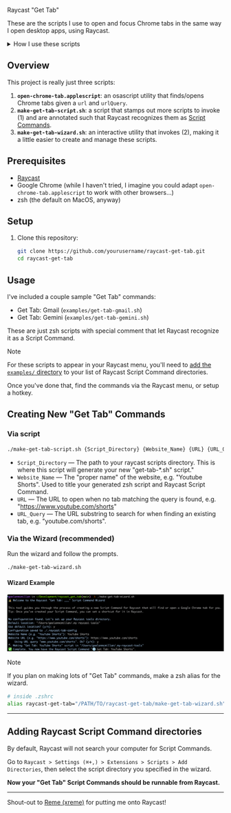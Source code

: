 Raycast "Get Tab"

These are the scripts I use to open and focus Chrome tabs in the same way I open desktop apps, using Raycast.

<details>
<summary>How I use these scripts</summary>

Prior to getting these scripts together, my Raycast-hotkeyed apps were the following:

| App    | Hotkey |
| ------ | ------ |
| VSCode | ⌃ ⇧ C  |
| Slack  | ⌃ ⇧ S  |
| Chrome | ⌃ ⇧ W  |

(I copied this workflow from [Roger (rog22rz)](https://github.com/rog22rz). Thanks Roger!)

When I opened Chrome, I would almost always looking for a tab I already had open. So, I would either...

1. Open a new tab and navigate to my destination, probably making a duplicate tab, or ...
2. Use Chrome's _Search Tabs..._ (⌘ ⇧ A) to find an existing tab, if muscle memory didn't already take over, or...
3. Grab my mouse and scan across the tab bar, which was invariably so overpopulated with dupes that the best I could do was pick out a familiar favicon.

![tabs on tabs on tabs](screenshots/tabs-tabs-tabs.png)
_The humanity..._

When one's work revolves around many web-based tools, the lack of _Spotlight_-like access to these apps is sorely missed.

That's where these scripts come in. Rather than hotkeying Chrome and following the choreography above, I have just about every letter accessible to my left index finger mapped to a different (url to open, url to search) pair that I can use to either find or open a tab to a given website.

Here are some of my favourites:

| Site                       | Hotkey |                                                                                                                             |
| -------------------------- | ------ | --------------------------------------------------------------------------------------------------------------------------- |
| My current design document | ⌃ ⇧ D  | Great to have this on a hotkey during the research-write cycle.                                                             |
| ChatGPT                    | ⌃ ⇧ G  | One of my most oft-duplicated tabs.                                                                                         |
| SSO Dashboard              | ⌃ ⇧ Q  | _The_ most oft-duplicated tab.                                                                                              |
| Google Meet                | ⌃ ⇧ X  | This one's particularly handy, especially if you have multiple chrome windows stacked on top of eachother during a meeting. |

That's it, really! If web apps are taking the place of desktop apps, I wanna be able to open them with the same convenience.

Hope you can get some use out of these, too.

</details>

## Overview

This project is really just three scripts:

1. **`open-chrome-tab.applescript`**: an osascript utility that finds/opens Chrome tabs given a `url` and `urlQuery`.
2. **`make-get-tab-script.sh`**: a script that stamps out more scripts to invoke (1) and are annotated such that Raycast recognizes them as [Script Commands](https://www.raycast.com/blog/getting-started-with-script-commands).
3. **`make-get-tab-wizard.sh`**: an interactive utility that invokes (2), making it a little easier to create and manage these scripts.

## Prerequisites

- [Raycast](https://www.raycast.com/)
- Google Chrome (while I haven't tried, I imagine you could adapt `open-chrome-tab.applescript` to work with other browsers...)
- zsh (the default on MacOS, anyway)

## Setup

1. Clone this repository:

   ```bash
   git clone https://github.com/yourusername/raycast-get-tab.git
   cd raycast-get-tab
   ```

## Usage

I've included a couple sample "Get Tab" commands:

- Get Tab: Gmail (`examples/get-tab-gmail.sh`)
- Get Tab: Gemini (`examples/get-tab-gemini.sh`)

These are just zsh scripts with special comment that let Raycast recognize it as a Script Command.

> [!NOTE]
> For these scripts to appear in your Raycast menu, you'll need to [add the `examples/` directory](#adding-raycast-script-command-directories) to your list of Raycast Script Command directories.

Once you've done that, find the commands via the Raycast menu, or setup a hotkey.

## Creating New "Get Tab" Commands

### Via script

```bash
./make-get-tab-script.sh {Script_Directory} {Website_Name} {URL} {URL_Query}
```

- `Script_Directory` — The path to your raycast scripts directory. This is where this script will generate your new \"get-tab-\*.sh\" script."
- `Website_Name` — The "proper name" of the website, e.g. "Youtube Shorts". Used to title your generated zsh script and Raycast Script Command.
- `URL` — The URL to open when no tab matching the query is found, e.g. "https://www.youtube.com/shorts"
- `URL_Query` — The URL substring to search for when finding an existing tab, e.g. "youtube.com/shorts".

### Via the Wizard (recommended)

Run the wizard and follow the prompts.

```bash
./make-get-tab-wizard.sh
```

#### Wizard Example

![example usage](screenshots/wizard-example.png)

> [!NOTE]
> If you plan on making lots of "Get Tab" commands, make a zsh alias for the wizard.

```bash
# inside .zshrc
alias raycast-get-tab="/PATH/TO/raycast-get-tab/make-get-tab-wizard.sh"`
```

---

## Adding Raycast Script Command directories

By default, Raycast will not search your computer for Script Commands.

Go to `Raycast > Settings (⌘+,) > Extensions > Scripts > Add Directories`, then select the script directory you specified in the wizard.

**Now your "Get Tab" Script Commands should be runnable from Raycast.**

---

Shout-out to [Reme (xreme)](https://github.com/xreme) for putting me onto Raycast!

